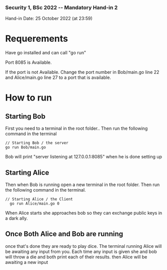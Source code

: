 ### Security 1, BSc 2022 -- Mandatory Hand-in 2
Hand-in Date: 25 October  2022 (at 23:59)

# Requerements 
Have go installed and can call "go run"

Port 8085 is Available. 

If the port is not Available.
Change the port number in Bob/main.go line 22 and Alice/main.go line 27 to a port that is available.

# How to run 
## Starting Bob
  First you need to a terminal in the root folder.. Then run the following command in the terminal
  ```golang
  // Starting Bob / the server
  go run Bob/main.go 
 ```
 Bob will print "server listening at 127.0.0.1:8085" when he is done setting up
## Starting Alice
Then when Bob is running open a new terminal in the root folder. Then run the following command in the terminal.
```golang
// Starting Alice / the Client
  go run Alice/main.go 0
  ```
  When Alice starts she approaches bob so they can exchange public keys in a dark ally. 
  ## Once Both Alice and Bob are running

once that's done they are ready to play dice. The terminal running Alice will be awaiting any input from you. Each time any input is given she and bob will throw a die and both print each of their results. then Alice will be awaiting a new input